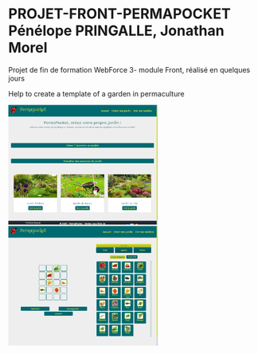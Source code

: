 # PROJET-FRONT-PERMAPOCKET Pénélope PRINGALLE, Jonathan Morel

Projet de fin de formation WebForce 3- module Front, réalisé en quelques jours

Help to create a template of a garden in permaculture 

<img src="img/page d'accueil.png" width="300">
<img src="img/drag and drop.png" width="300">
